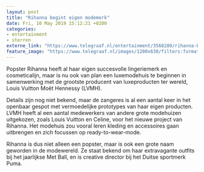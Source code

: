 ```yaml
---
layout: post
title: "Rihanna begint eigen modemerk"
date: Fri, 10 May 2019 15:12:21 +0200
categories: 
- entertainment 
- sterren 
externe_link: "https://www.telegraaf.nl/entertainment/3568280/rihanna-begint-eigen-modemerk"
feature_image: "https://www.telegraaf.nl/images/1200x630/filters:format(jpeg):quality(80)/cdn-kiosk-api.telegraaf.nl/fc93f9a4-732c-11e9-a03e-0217670beecd.jpg"
---
```


<p class="intro">Popster Rihanna heeft al haar eigen succesvolle lingeriemerk en cosmeticalijn, maar is nu ook van plan een luxemodehuis te beginnen in samenwerking met de grootste producent van luxeproducten ter wereld, Louis Vuitton Moët Hennessy (LVMH).</p> <p>Details zijn nog niet bekend, maar de zangeres is al een aantal keer in het openbaar gespot met vermoedelijke prototypes van haar eigen producten. LVMH heeft al een aantal medewerkers van andere grote modehuizen uitgekozen, zoals Louis Vuitton en Celine, voor het nieuwe project van Rihanna. Het modehuis zou vooral leren kleding en accessoires gaan uitbrengen en zich focussen op ready-to-wear-mode.</p><p>Rihanna is dus niet alleen een popster, maar is ook een grote naam geworden in de modewereld. Ze staat bekend om haar extravagante outfits bij het jaarlijkse Met Ball, en is creative director bij het Duitse sportmerk Puma.</p>
